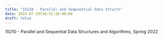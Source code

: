 ```yaml
---
title: "15210 - Parallel and Seqeuential Data Structs"
date: 2023-07-28T10:52:26-06:00
draft: false
---
```


15210 - Parallel and Sequential Data Structures and Algorithms, Spring 2022